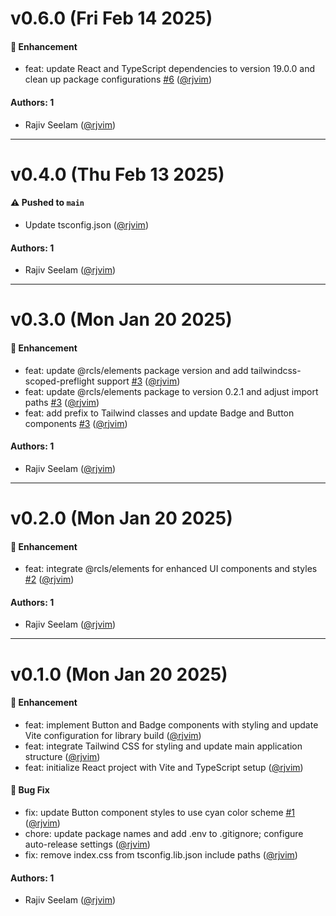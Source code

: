 # v0.6.0 (Fri Feb 14 2025)

#### 🚀 Enhancement

- feat: update React and TypeScript dependencies to version 19.0.0 and clean up package configurations [#6](https://github.com/rjvim/react-component-library-starter/pull/6) ([@rjvim](https://github.com/rjvim))

#### Authors: 1

- Rajiv Seelam ([@rjvim](https://github.com/rjvim))

---

# v0.4.0 (Thu Feb 13 2025)

#### ⚠️ Pushed to `main`

- Update tsconfig.json ([@rjvim](https://github.com/rjvim))

#### Authors: 1

- Rajiv Seelam ([@rjvim](https://github.com/rjvim))

---

# v0.3.0 (Mon Jan 20 2025)

#### 🚀 Enhancement

- feat: update @rcls/elements package version and add tailwindcss-scoped-preflight support [#3](https://github.com/rjvim/react-component-library-starter/pull/3) ([@rjvim](https://github.com/rjvim))
- feat: update @rcls/elements package to version 0.2.1 and adjust import paths [#3](https://github.com/rjvim/react-component-library-starter/pull/3) ([@rjvim](https://github.com/rjvim))
- feat: add prefix to Tailwind classes and update Badge and Button components [#3](https://github.com/rjvim/react-component-library-starter/pull/3) ([@rjvim](https://github.com/rjvim))

#### Authors: 1

- Rajiv Seelam ([@rjvim](https://github.com/rjvim))

---

# v0.2.0 (Mon Jan 20 2025)

#### 🚀 Enhancement

- feat: integrate @rcls/elements for enhanced UI components and styles [#2](https://github.com/rjvim/react-component-library-starter/pull/2) ([@rjvim](https://github.com/rjvim))

#### Authors: 1

- Rajiv Seelam ([@rjvim](https://github.com/rjvim))

---

# v0.1.0 (Mon Jan 20 2025)

#### 🚀 Enhancement

- feat: implement Button and Badge components with styling and update Vite configuration for library build ([@rjvim](https://github.com/rjvim))
- feat: integrate Tailwind CSS for styling and update main application structure ([@rjvim](https://github.com/rjvim))
- feat: initialize React project with Vite and TypeScript setup ([@rjvim](https://github.com/rjvim))

#### 🐛 Bug Fix

- fix: update Button component styles to use cyan color scheme [#1](https://github.com/rjvim/react-component-library-starter/pull/1) ([@rjvim](https://github.com/rjvim))
- chore: update package names and add .env to .gitignore; configure auto-release settings ([@rjvim](https://github.com/rjvim))
- fix: remove index.css from tsconfig.lib.json include paths ([@rjvim](https://github.com/rjvim))

#### Authors: 1

- Rajiv Seelam ([@rjvim](https://github.com/rjvim))
